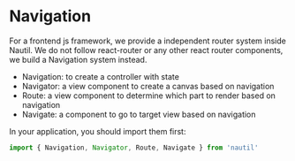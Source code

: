 # Navigation

For a frontend js framework, we provide a independent router system inside Nautil. We do not follow react-router or any other react router components, we build a Navigation system instead.

- Navigation: to create a controller with state
- Navigator: a view component to create a canvas based on navigation
- Route: a view component to determine which part to render based on navigation
- Navigate: a component to go to target view based on navigation

In your application, you should import them first:

```js
import { Navigation, Navigator, Route, Navigate } from 'nautil'
```
